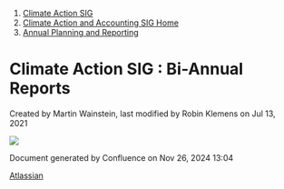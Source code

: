 1. [Climate Action SIG](index.html)
2. [Climate Action and Accounting SIG Home](Climate-Action-and-Accounting-SIG-Home_19005445.html)
3. [Annual Planning and Reporting](Annual-Planning-and-Reporting_19005981.html)

# Climate Action SIG : Bi-Annual Reports

Created by Martin Wainstein, last modified by Robin Klemens on Jul 13, 2021

![](attachments/19005445/19005605.png?height=150)

Document generated by Confluence on Nov 26, 2024 13:04

[Atlassian](http://www.atlassian.com/)
